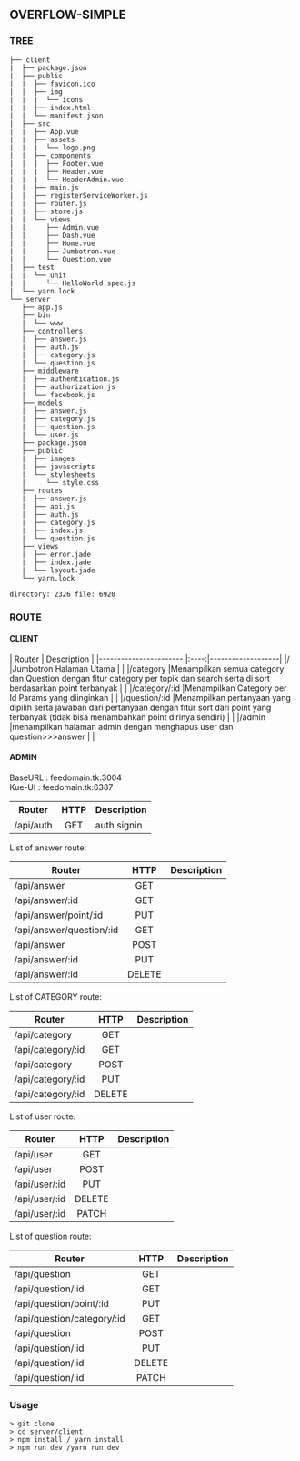 ## OVERFLOW-SIMPLE

### TREE

```
├── client
|  ├── package.json
|  ├── public
|  |  ├── favicon.ico
|  |  ├── img
|  |  |  └── icons
|  |  ├── index.html
|  |  └── manifest.json
|  ├── src
|  |  ├── App.vue
|  |  ├── assets
|  |  |  └── logo.png
|  |  ├── components
|  |  |  ├── Footer.vue
|  |  |  ├── Header.vue
|  |  |  └── HeaderAdmin.vue
|  |  ├── main.js
|  |  ├── registerServiceWorker.js
|  |  ├── router.js
|  |  ├── store.js
|  |  └── views
|  |     ├── Admin.vue
|  |     ├── Dash.vue
|  |     ├── Home.vue
|  |     ├── Jumbotron.vue
|  |     └── Question.vue
|  ├── test
|  |  └── unit
|  |     └── HelloWorld.spec.js
|  └── yarn.lock
└── server
   ├── app.js
   ├── bin
   |  └── www
   ├── controllers
   |  ├── answer.js
   |  ├── auth.js
   |  ├── category.js
   |  └── question.js
   ├── middleware
   |  ├── authentication.js
   |  ├── authorization.js
   |  └── facebook.js
   ├── models
   |  ├── answer.js
   |  ├── category.js
   |  ├── question.js
   |  └── user.js
   ├── package.json
   ├── public
   |  ├── images
   |  ├── javascripts
   |  └── stylesheets
   |     └── style.css
   ├── routes
   |  ├── answer.js
   |  ├── api.js
   |  ├── auth.js
   |  ├── category.js
   |  ├── index.js
   |  └── question.js
   ├── views
   |  ├── error.jade
   |  ├── index.jade
   |  └── layout.jade
   └── yarn.lock

directory: 2326 file: 6920 
```
### ROUTE
#### CLIENT

| Router                      | Description       |
|-----------------------    |:----:|-------------------|
|/          |Jumbotron Halaman Utama  |     |
|/category          |Menampilkan semua category dan Question dengan fitur category per topik dan search serta di sort berdasarkan point terbanyak |     |
|/category/:id          |Menampilkan Category per Id Params yang diinginkan  |     |
|/question/:id          |Menampilkan pertanyaan yang dipilih serta jawaban dari pertanyaan dengan fitur sort dari point yang terbanyak (tidak bisa menambahkan point dirinya sendiri)   |     |
|/admin          |menampilkan halaman admin dengan menghapus user dan question>>>answer  |     |

#### ADMIN
BaseURL : feedomain.tk:3004 <br>
Kue-UI	: feedomain.tk:6387

| Router 	                | HTTP | Description       |
|-----------------------    |:----:|-------------------|
|/api/auth          |GET  | auth signin      |

List of answer route:

| Router                     | HTTP | Description       |
|-----------------------    |:----:|-------------------|
|/api/answer          |GET  |     |
|/api/answer/:id          |GET  |     |
|/api/answer/point/:id          |PUT  |     |
|/api/answer/question/:id          |GET  |     |
|/api/answer          |POST  |     |
|/api/answer/:id          |PUT  |     |
|/api/answer/:id          |DELETE  |     |

List of CATEGORY route:

| Router                     | HTTP | Description       |
|-----------------------    |:----:|-------------------|
|/api/category          |GET  |      |
|/api/category/:id          |GET  |      |
|/api/category          |POST  |      |
|/api/category/:id          |PUT  |      |
|/api/category/:id          |DELETE  |      |

List of user route:

| Router                     | HTTP | Description       |
|-----------------------    |:----:|-------------------|
|/api/user          |GET  |      |
|/api/user          |POST  |      |
|/api/user/:id          |PUT  |      |
|/api/user/:id          |DELETE  |      |
|/api/user/:id          |PATCH  |      |

List of question route:

| Router                     | HTTP | Description       |
|-----------------------    |:----:|-------------------|
|/api/question          |GET  |     |
|/api/question/:id          |GET  |     |
|/api/question/point/:id          |PUT  |     |
|/api/question/category/:id          |GET  |     |
|/api/question          |POST  |     |
|/api/question/:id          |PUT  |     |
|/api/question/:id          |DELETE  |     |
|/api/question/:id         |PATCH |     |


### Usage

```
> git clone
> cd server/client
> npm install / yarn install
> npm run dev /yarn run dev 
```


